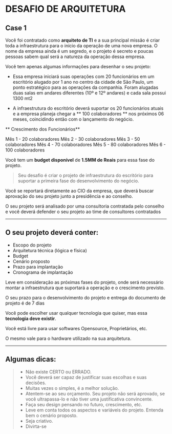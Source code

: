 DESAFIO DE ARQUITETURA
======

Case 1
------


Você foi contratado como **arquiteto de TI** e a sua principal missão é criar toda a infraestrutura para o início da operação de uma nova empresa. O nome da empresa ainda é um segredo, e o projeto é secreto e poucas pessoas sabem qual será a natureza da operação dessa empresa.

Você tem apenas algumas informações para desenhar o seu projeto:

* Essa empresa iniciará suas operações com 20 funcionários em um escritório alugado por 1 ano no centro da cidade de São Paulo, um ponto estratégico para as operações da companhia. Foram alugadas duas salas em andares diferentes (10º e 12º andares) e cada sala possui 1300 mt2

* A infraestrutura do escritório deverá suportar os 20 funcionários atuais e a empresa planeja chegar a ** 100 colaboradores ** nos próximos 06 meses, coincidindo então com o lançamento do negócio.


** Crescimento dos Funcionários**

Mês 1 - 20 colaboradores
Mês 2 - 30 colaboradores
Mês 3 - 50 colaboradores
Mês 4 - 70 colaboradores
Mês 5 - 80 colaboradores
Mês 6 - 100 colaboradores



Você tem um **budget disponível** de **1.5MM de Reais** para essa fase do projeto.

> Seu desafio é criar o projeto de infraestrutura do escritório para suportar a primeira fase do desenvolvimento do negócio.

Você se reportará diretamente ao CIO da empresa, que deverá buscar aprovação do seu projeto junto a presidência e ao conselho.

O seu projeto será analisado por uma consultoria contratada pelo conselho e você deverá defender o seu projeto ao time de consultores contratados

---

## O seu projeto deverá conter:

+ Escopo do projeto
+ Arquitetura técnica (lógica e física)
+ Budget
+ Cenário proposto
+ Prazo para implantação
+ Cronograma de implantação

Leve em consideração as próximas fases do projeto, onde será necessário montar a infraestrutura que suportará a operação e o crescimento previsto.

O seu prazo para o desenvolvimento do projeto e entrega do documento de projeto é de 7 dias

Você pode escolher usar qualquer tecnologia que quiser, mas essa **tecnologia deve existir**.

Você está livre para usar softwares Opensource, Proprietários, etc.

O mesmo vale para o hardware utilizado na sua arquitetura.

---

## Algumas dicas:

> + Não existe CERTO ou ERRADO.
> + Você deverá ser capaz de justificar suas escolhas e suas decisões.
> + Muitas vezes o simples, é a melhor solução.
> + Atentem-se ao seu orçamento. Seu projeto não será aprovado, se você ultrapassa-lo e não tiver uma justificativa convincente.
> + Faça seu design pensando no futuro, crescimento, etc.
> + Leve em conta todos os aspectos e variáveis do projeto. Entenda bem o cenário proposto.
> + Seja criativo.
> + Divirta-se 
